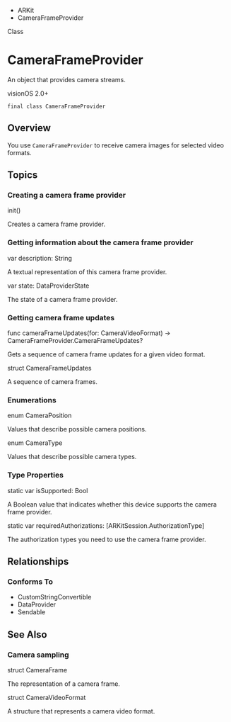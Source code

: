 

- ARKit
-  CameraFrameProvider 

Class

# CameraFrameProvider

An object that provides camera streams.

visionOS 2.0+

``` source
final class CameraFrameProvider
```

## Overview

You use `CameraFrameProvider` to receive camera images for selected video formats.

## Topics

### Creating a camera frame provider

init()

Creates a camera frame provider.

### Getting information about the camera frame provider

var description: String

A textual representation of this camera frame provider.

var state: DataProviderState

The state of a camera frame provider.

### Getting camera frame updates

func cameraFrameUpdates(for: CameraVideoFormat) -> CameraFrameProvider.CameraFrameUpdates?

Gets a sequence of camera frame updates for a given video format.

struct CameraFrameUpdates

A sequence of camera frames.

### Enumerations

enum CameraPosition

Values that describe possible camera positions.

enum CameraType

Values that describe possible camera types.

### Type Properties

static var isSupported: Bool

A Boolean value that indicates whether this device supports the camera frame provider.

static var requiredAuthorizations: [ARKitSession.AuthorizationType]

The authorization types you need to use the camera frame provider.

## Relationships

### Conforms To

- CustomStringConvertible
- DataProvider
- Sendable

## See Also

### Camera sampling

struct CameraFrame

The representation of a camera frame.

struct CameraVideoFormat

A structure that represents a camera video format.

